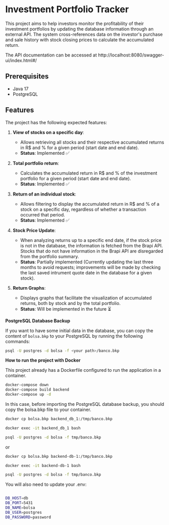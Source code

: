 # Investment Portfolio Tracker

This project aims to help investors monitor the profitability of their investment portfolios by updating the database information through an external API. The system cross-references data on the investor's purchase and sale history with stock closing prices to calculate the accumulated return.

The API documentation can be accessed at http://localhost:8080/swagger-ui/index.html#/

## Prerequisites

- Java 17
- PostgreSQL
  
## Features

The project has the following expected features:

1. **View of stocks on a specific day**:
   - Allows retrieving all stocks and their respective accumulated returns in R$ and % for a given period (start date and end date).
   - **Status**: Implemented ✅

2. **Total portfolio return**:
   - Calculates the accumulated return in R$ and % of the investment portfolio for a given period (start date and end date).
   - **Status**: Implemented ✅

3. **Return of an individual stock**:
   - Allows filtering to display the accumulated return in R$ and % of a stock on a specific day, regardless of whether a transaction occurred that period.
   - **Status**: Implemented ✅

4. **Stock Price Update**:
   - When analyzing returns up to a specific end date, if the stock price is not in the database, the information is fetched from the Brapi API. Stocks that do not have information in the Brapi API are disregarded from the portfolio summary.
   - **Status**: Partially implemented (Currently updating the last three months to avoid requests; improvements will be made by checking the last saved intrument quote date in the database for a given stock).

5. **Return Graphs**:
   - Displays graphs that facilitate the visualization of accumulated returns, both by stock and by the total portfolio.
   - **Status**: Will be implemented in the future ⏳

**PostgreSQL Database Backup**

If you want to have some initial data in the database, you can copy the content of `bolsa.bkp` to your PostgreSQL by running the following commands:

```sh
psql -U postgres -d bolsa -f <your path>/banco.bkp
```

**How to run the project with Docker**

This project already has a Dockerfile configured to run the application in a container.

```sh
docker-compose down
docker-compose build backend
docker-compose up -d
```

In this case, before importing the PostgreSQL database backup, you should copy the bolsa.bkp file to your container.

```sh
docker cp bolsa.bkp backend_db_1:/tmp/banco.bkp

docker exec -it backend_db_1 bash

psql -U postgres -d bolsa -f tmp/banco.bkp
```
or

```sh
docker cp bolsa.bkp backend-db-1:/tmp/banco.bkp

docker exec -it backend-db-1 bash

psql -U postgres -d bolsa -f tmp/banco.bkp
```
You will also need to update your .env:

```sh

DB_HOST=db
DB_PORT=5431
DB_NAME=bolsa
DB_USER=postgres
DB_PASSWORD=password

```
